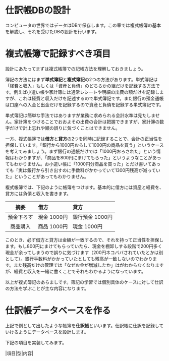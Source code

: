 # 仕訳帳DBの設計
コンピュータの世界ではデータはDBで保存します。この章では複式帳簿の基本を解説し、それを受けたDBの設計を行います。

# 複式帳簿で記録すべき項目
設計にあたってまずは複式帳簿での記帳方法を理解しておきましょう。

簿記の方法にはまず**単式簿記**と**複式簿記**の2つの方法があります。単式簿記は「経費と収入」もしくは「資産と負債」のどちらかの組だけを記録する方法です。例えば小遣い帳や家計簿には通常レシートや明細の出費の額だけを記録しますが、これは経費と収入だけを記述するので単式簿記です。また銀行の預金通帳は口座への入金と出金だけを記録するので資産と負債を記録する単式簿記です。

単式簿記は簡単な手法ではありますが業務に求められる会計水準は見たしません。家計簿をつけることでおおよその出費の合計は把握できますが、家計簿の数字だけで計上忘れや額の誤りに気づくことはできません。

一方、複式帳簿では**借方**と**貸方**の2つを同時に記録することで、会計の正当性を担保しています。「銀行から1000円おろして1000円の商品を買う」というケースを考えてみましょう。まず銀行の通帳だけでは「1000円おろされた」という情報はわかりますが、「商品を800円にまけてもらった」というようなことがあってもわかりません。お小遣い帳に「1000円分商品を買った」とだけ書いてあっても「実は銀行から引き出すのに手数料がかかっていて1300円残高が減っていた」ということがあってもわかりません。

複式帳簿では、下記のように帳簿をつけます。基本的に借方には資産と経費を、貸方には負債と収入を書きます。

|摘要|借方|貸方|
|:-:|:-|:-|
|預金下ろす|現金 1000円|銀行預金 1000円|
|商品購入|商品 1000円|現金 1000円|

このとき、必ず借方と貸方は金額が一致するので、それを持って正当性を担保します。もし800円にまけてもらっていたら、現金を棚卸しする段階で200円多く現金が余ってしまうので誤りに気づけます（200円ネコババされていたとかは別として）。銀行手数料がかかっていたとしても残高が一致しないのでわかります。また残高だけの管理では「なぜお金が増減したか」はがわからなくなりますが、経費と収入を一緒に書くことでそれもわかるようになっています。

以上が複式簿記のあらましです。簿記の学習では個別具体のケースに対して仕訳の方法を学ぶことが主な内容になります。

# 仕訳帳データベースを作る
上記で例として出したような帳簿を**仕訳帳**といいます。仕訳帳に仕訳を記録していけるようにデータベースを設計します。

下記の項目を実装してみます。

|項目|型|内容|

